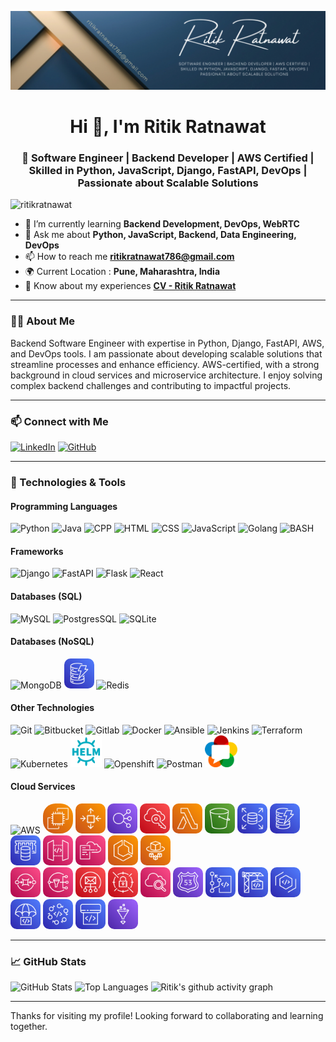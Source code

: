 ![MasterHead](https://github.com/RitikRatnawat/RitikRatnawat/blob/29d32e2546628cfe8de1b0d5269b4e4f17562c62/assets/Ritik%20Ratnawat.png)

<h1 align="center">Hi 👋, I'm Ritik Ratnawat</h1>
<h3 align="center">🚀 Software Engineer | Backend Developer | AWS Certified | Skilled in Python, JavaScript, Django, FastAPI, DevOps | Passionate about Scalable Solutions</h3>

<p align="left"> <img src="https://komarev.com/ghpvc/?username=ritikratnawat&label=Profile%20views&color=0e75b6&style=plastic" alt="ritikratnawat" /></p>

- 🌱 I’m currently learning **Backend Development, DevOps, WebRTC**
- 💬 Ask me about **Python, JavaScript, Backend, Data Engineering, DevOps**
- 📫 How to reach me **ritikratnawat786@gmail.com**
- 🌍 Current Location : **Pune, Maharashtra, India**
- 📄 Know about my experiences **[CV - Ritik Ratnawat](https://drive.google.com/file/d/1omuWcvYCWuIx0ya79FSZkPwwuP3e2FyW/view?usp=drive_link)**

---

### 👨‍💻 About Me
Backend Software Engineer with expertise in Python, Django, FastAPI, AWS, and DevOps tools. I am passionate about developing scalable solutions that streamline processes and enhance efficiency. AWS-certified, with a strong background in cloud services and microservice architecture. I enjoy solving complex backend challenges and contributing to impactful projects.

---

### 📫 Connect with Me
[![LinkedIn](https://skillicons.dev/icons?i=linkedin&theme=light)](https://www.linkedin.com/in/ritikratnawat786/)
[![GitHub](https://skillicons.dev/icons?i=github&theme=light)](https://github.com/RitikRatnawat)

---

### 🔧 Technologies & Tools

#### Programming Languages
![Python](https://skillicons.dev/icons?i=python&theme=light)
![Java](https://skillicons.dev/icons?i=java&theme=light)
![CPP](https://skillicons.dev/icons?i=cpp&theme=light)
![HTML](https://skillicons.dev/icons?i=html&theme=light)
![CSS](https://skillicons.dev/icons?i=css&theme=light)
![JavaScript](https://skillicons.dev/icons?i=javascript&theme=light)
![Golang](https://skillicons.dev/icons?i=go&theme=light)
![BASH](https://skillicons.dev/icons?i=bash&theme=light)

#### Frameworks
![Django](https://skillicons.dev/icons?i=django&theme=light)
![FastAPI](https://skillicons.dev/icons?i=fastapi&theme=light)
![Flask](https://skillicons.dev/icons?i=flask&theme=light)
![React](https://skillicons.dev/icons?i=react&theme=light)

#### Databases (SQL)
![MySQL](https://skillicons.dev/icons?i=mysql&theme=light)
![PostgresSQL](https://skillicons.dev/icons?i=postgres&theme=light)
![SQLite](https://skillicons.dev/icons?i=sqlite&theme=light)

#### Databases (NoSQL)
![MongoDB](https://skillicons.dev/icons?i=mongodb&theme=light)
<img src="https://github.com/RitikRatnawat/RitikRatnawat/blob/96f4ac14d62b3cf739e454a7013900771f06524d/assets/aws-dynamodb.png" width=48 alt="AWS S3" style="border-radius: 10px">
![Redis](https://skillicons.dev/icons?i=redis&theme=light)

#### Other Technologies
![Git](https://skillicons.dev/icons?i=git&theme=light)
![Bitbucket](https://skillicons.dev/icons?i=bitbucket&theme=light)
![Gitlab](https://skillicons.dev/icons?i=gitlab&theme=light)
![Docker](https://skillicons.dev/icons?i=docker&theme=light)
![Ansible](https://skillicons.dev/icons?i=ansible&theme=light)
![Jenkins](https://skillicons.dev/icons?i=jenkins&theme=light)
![Terraform](https://skillicons.dev/icons?i=terraform&theme=light)
![Kubernetes](https://skillicons.dev/icons?i=kubernetes&theme=light)
<img src="https://github.com/RitikRatnawat/RitikRatnawat/blob/29d32e2546628cfe8de1b0d5269b4e4f17562c62/assets/helm.png" width=50 alt="Helm">
![Openshift](https://skillicons.dev/icons?i=openshift&theme=light)
![Postman](https://skillicons.dev/icons?i=postman&theme=light)
<img src="https://github.com/RitikRatnawat/RitikRatnawat/blob/29d32e2546628cfe8de1b0d5269b4e4f17562c62/assets/webrtc.png" width=52 alt="WebRTC">

#### Cloud Services
![AWS](https://skillicons.dev/icons?i=aws&theme=light)
<img src="https://github.com/RitikRatnawat/RitikRatnawat/blob/1b9aed85037b71ca8ba7501df95160598c3e18de/assets/aws-ec2.png" width=48 alt="AWS EC2" style="border-radius: 20px">
<img src="https://github.com/RitikRatnawat/RitikRatnawat/blob/1b9aed85037b71ca8ba7501df95160598c3e18de/assets/aws-ec2-autoscaling.png" width=48 alt="AWS EC2 Auto Scaling" style="border-radius: 10px">
<img src="https://github.com/RitikRatnawat/RitikRatnawat/blob/1c67835a7b60dfa2de4a595a1d15b89690d5f28a/assets/aws-loadbalancer.png" width=48 alt="AWS Elastic LoadBalancer" style="border-radius: 10px">
<img src="https://github.com/RitikRatnawat/RitikRatnawat/blob/1c67835a7b60dfa2de4a595a1d15b89690d5f28a/assets/aws-iam.png" width=48 alt="AWS Elastic IAM" style="border-radius: 10px">
<img src="https://github.com/RitikRatnawat/RitikRatnawat/blob/abd24652912dec7b0f7294f4fcfcb869534dff54/assets/aws-lambda.png" width=48 alt="AWS Lambda" style="border-radius: 10px">
<img src="https://github.com/RitikRatnawat/RitikRatnawat/blob/ebaebc6578534691f521e2da02ecd2bc707db05b/assets/aws-s3.png" width=48 alt="AWS S3" style="border-radius: 10px">
<img src="https://github.com/RitikRatnawat/RitikRatnawat/blob/ebaebc6578534691f521e2da02ecd2bc707db05b/assets/aws-rds.png" width=48 alt="AWS RDS" style="border-radius: 10px">
<img src="https://github.com/RitikRatnawat/RitikRatnawat/blob/ebaebc6578534691f521e2da02ecd2bc707db05b/assets/aws-dynamodb.png" width=48 alt="AWS DynamoDB" style="border-radius: 10px">
<img src="https://github.com/RitikRatnawat/RitikRatnawat/blob/cf414be74150f009568fcb702d51c002d997ff00/assets/aws-elasticcache.png" width=48 alt="AWS ElasticCache" style="border-radius: 10px">
<img src="https://github.com/RitikRatnawat/RitikRatnawat/blob/cf414be74150f009568fcb702d51c002d997ff00/assets/aws-apigateway.png" width=48 alt="AWS APIGateway" style="border-radius: 10px">
<img src="https://github.com/RitikRatnawat/RitikRatnawat/blob/59f2c213675f2a2f26fae3eef5ab833e95cf331b/assets/aws-cloudformation.png" width=48 alt="AWS CloudFormation" style="border-radius: 10px">
<img src="https://github.com/RitikRatnawat/RitikRatnawat/blob/cf414be74150f009568fcb702d51c002d997ff00/assets/aws-ecs.png" width=48 alt="AWS ECS" style="border-radius: 10px">
<img src="https://github.com/RitikRatnawat/RitikRatnawat/blob/cf414be74150f009568fcb702d51c002d997ff00/assets/aws-ecs-fargate.png" width=48 alt="AWS ECS Fargate" style="border-radius: 10px"> <br>
<img src="https://github.com/RitikRatnawat/RitikRatnawat/blob/20cbec9b4c921a56f3790c644feae03e1fb91e12/assets/aws-sqs.png" width=48 alt="AWS SQS" style="border-radius: 10px">
<img src="https://github.com/RitikRatnawat/RitikRatnawat/blob/20cbec9b4c921a56f3790c644feae03e1fb91e12/assets/aws-sns.png" width=48 alt="AWS SNS" style="border-radius: 10px">
<img src="https://github.com/RitikRatnawat/RitikRatnawat/blob/20cbec9b4c921a56f3790c644feae03e1fb91e12/assets/aws-ses.png" width=48 alt="AWS SES" style="border-radius: 10px">
<img src="https://github.com/RitikRatnawat/RitikRatnawat/blob/20cbec9b4c921a56f3790c644feae03e1fb91e12/assets/aws-secretmanager.png" width=48 alt="AWS Secrets Manager" style="border-radius: 10px">
<img src="https://github.com/RitikRatnawat/RitikRatnawat/blob/20cbec9b4c921a56f3790c644feae03e1fb91e12/assets/aws-cloudwatch.png" width=48 alt="AWS CloudWatch" style="border-radius: 10px">
<img src="https://github.com/RitikRatnawat/RitikRatnawat/blob/d40e0772e727e37bc5498555f7960a2109ac2d72/assets/aws-route53.png" width=48 alt="AWS Route53" style="border-radius: 10px">
<img src="https://github.com/RitikRatnawat/RitikRatnawat/blob/d40e0772e727e37bc5498555f7960a2109ac2d72/assets/aws-codecommit.png" width=48 alt="AWS CodeCommit" style="border-radius: 10px">
<img src="https://github.com/RitikRatnawat/RitikRatnawat/blob/d40e0772e727e37bc5498555f7960a2109ac2d72/assets/aws-codebuild.png" width=48 alt="AWS CodeBuild" style="border-radius: 10px">
<img src="https://github.com/RitikRatnawat/RitikRatnawat/blob/d40e0772e727e37bc5498555f7960a2109ac2d72/assets/aws-codeartifact.png" width=48 alt="AWS CodeArtifact" style="border-radius: 10px">
<img src="https://github.com/RitikRatnawat/RitikRatnawat/blob/d40e0772e727e37bc5498555f7960a2109ac2d72/assets/aws-codedeploy.png" width=48 alt="AWS CodeDeploy" style="border-radius: 10px">
<img src="https://github.com/RitikRatnawat/RitikRatnawat/blob/d40e0772e727e37bc5498555f7960a2109ac2d72/assets/aws-codestar.png" width=48 alt="AWS CodeStar" style="border-radius: 10px">
<img src="https://github.com/RitikRatnawat/RitikRatnawat/blob/d40e0772e727e37bc5498555f7960a2109ac2d72/assets/aws-codepipeline.png" width=48 alt="AWS CodePipeline" style="border-radius: 10px">
<img src="https://github.com/RitikRatnawat/RitikRatnawat/blob/d40e0772e727e37bc5498555f7960a2109ac2d72/assets/aws-glue.png" width=48 alt="AWS Glue" style="border-radius: 10px">

---

### 📈 GitHub Stats
![GitHub Stats](https://github-readme-stats.vercel.app/api?username=RitikRatnawat&show_icons=true&theme=default&count_private=true)
![Top Languages](https://github-readme-stats.vercel.app/api/top-langs/?username=RitikRatnawat&layout=compact&theme=default)
![Ritik's github activity graph](https://github-readme-activity-graph.vercel.app/graph?username=RitikRatnawat&theme=react&bg_color=ffffff&title_color=2f80ed&line=2f80ed&color=000000)

---

Thanks for visiting my profile! Looking forward to collaborating and learning together.

